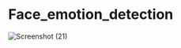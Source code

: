 # Face_emotion_detection
![Screenshot (21)](https://user-images.githubusercontent.com/111513979/185410955-668cf5c7-35ce-43d9-9840-e5591a44246a.png)
